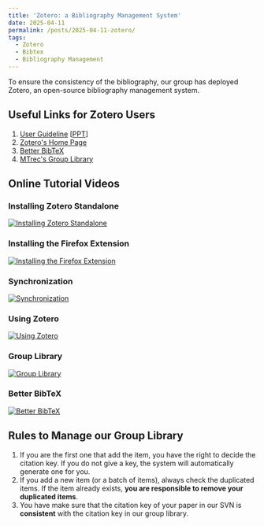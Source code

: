 ```yaml
---
title: 'Zotero: a Bibliography Management System'
date: 2025-04-11
permalink: /posts/2025-04-11-zotero/
tags:
  - Zotero
  - Bibtex
  - Bibliography Management
---
```


To ensure the consistency of the bibliography, our group has deployed Zotero, an open-source bibliography management system.

## Useful Links for Zotero Users

1. [User Guideline](../files/Zotero/zotero_revised.pdf) \[[PPT](../files/Zotero/zotero_revised.pptx)\]
2. [Zotero's Home Page](https://www.zotero.org/)
3. [Better BibTeX](https://github.com/retorquere/zotero-better-bibtex)
4. [MTrec's Group Library](https://www.zotero.org/groups/1336072/mtrec/library)

## Online Tutorial Videos

### Installing Zotero Standalone

[![Installing Zotero Standalone](https://img.youtube.com/vi/H8UTehdF92s/hqdefault.jpg)](https://www.youtube.com/embed/H8UTehdF92s)

### Installing the Firefox Extension

[![Installing the Firefox Extension](https://img.youtube.com/vi/SDjFzX2kdHc/hqdefault.jpg)](https://www.youtube.com/embed/SDjFzX2kdHc")

### Synchronization

[![Synchronization](https://img.youtube.com/vi/3lFqEvNMXuM/hqdefault.jpg)](https://www.youtube.com/embed/3lFqEvNMXuM)

### Using Zotero

[![Using Zotero](https://img.youtube.com/vi/mP5AzJHXfIA/hqdefault.jpg)](https://www.youtube.com/embed/mP5AzJHXfIA)

### Group Library

[![Group Library](https://img.youtube.com/vi/3QKF25nmnds/hqdefault.jpg)](https://www.youtube.com/embed/3QKF25nmnds)

### Better BibTeX

[![Better BibTeX](https://img.youtube.com/vi/GAVXVkcpbG0/hqdefault.jpg)](https://www.youtube.com/embed/GAVXVkcpbG0)

## Rules to Manage our Group Library

1. If you are the first one that add the item, you have the right to decide the citation key. If you do not give a key, the system will automatically generate one for you.
2. If you add a new item (or a batch of items), always check the duplicated items. If the item already exists, **you are responsible to remove your duplicated items**.
3. You have make sure that the citation key of your paper in our SVN is **consistent** with the citation key in our group library.
